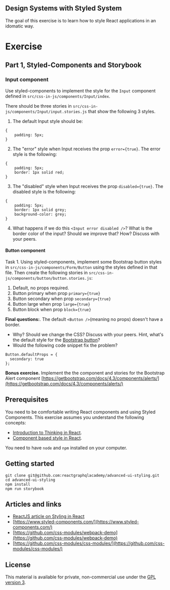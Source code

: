 ## Design Systems with Styled System

The goal of this exercise is to learn how to style React applications in an idomatic way.

# Exercise

## Part 1, Styled-Components and Storybook

### Input component

Use styled-components to implement the style for the `Input` component defined in `src/css-in-js/components/Input/index`.

There should be three stories in `src/css-in-js/components/Input/input.stories.js` that show the following 3 styles.

1. The default Input style should be:

```
{
    padding: 5px;
}
```

2. The "error" style when Input receives the prop `error={true}`. The error style is the following:

```
{
    padding: 5px;
    border: 1px solid red;
}
```

3. The "disabled" style when Input receives the prop `disabled={true}`. The disabled style is the following:

```
{
    padding: 5px;
    border: 1px solid grey;
    background-color: grey;
}
```

4. What happens if we do this `<Input error disabled />`? What is the border color of the input? Should we improve that? How? Discuss with your peers.

#### Button component

Task 1. Using styled-components, implement some Bootstrap button styles in `src/css-in-js/components/Form/Button` using the styles defined in that file. Then create the following stories in `src/css-in-js/components/button/button.stories.js`:

1. Default, no props required.
2. Button primary when prop `primary={true}`
3. Button secondary when prop `secondary={true}`
4. Button large when prop `large={true}`
5. Button block when prop `block={true}`

**Final questions:**. The default `<Button />`(meaning no props) doesn't have a border.

- Why? Should we change the CSS? Discuss with your peers. Hint, what's the default style for the [Bootstrap button](https://getbootstrap.com/docs/4.3/components/buttons/)?
- Would the following code snippet fix the problem?

```
Button.defaultProps = {
  secondary: true
};
```

**Bonus exercise.** Implement the the component and stories for the Bootstrap Alert component [https://getbootstrap.com/docs/4.3/components/alerts/](https://getbootstrap.com/docs/4.3/components/alerts/)

## Prerequisites

You need to be comfortable writing React components and using Styled Components. This exercise assumes you understand the following concepts:

- [Introduction to Thinking in React](https://reactgraphql.academy/react/introduction-to-thinking-in-react/).
- [Component based style in React](https://reactgraphql.academy/react/styling-in-react/).

You need to have `node` and `npm` installed on your computer.

## Getting started

```console
git clone git@github.com:reactgraphqlacademy/advanced-ui-styling.git
cd advanced-ui-styling
npm install
npm run storybook
```

## Articles and links

- [ReactJS article on Styling in React](https://reactgraphql.academy/react/styling-in-react/)
- [https://www.styled-components.com/](https://www.styled-components.com/)
- [https://github.com/css-modules/webpack-demo](https://github.com/css-modules/webpack-demo)
- [https://github.com/css-modules/css-modules/](https://github.com/css-modules/css-modules/)

## License

This material is available for private, non-commercial use under the [GPL version 3](http://www.gnu.org/licenses/gpl-3.0-standalone.html).
